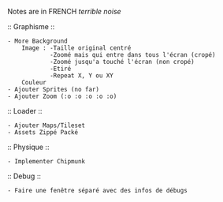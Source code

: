 ﻿Notes are in FRENCH *terrible noise*

:: Graphisme :: 

	- More Background
		Image : -Taille original centré
				-Zoomé mais qui entre dans tous l'écran (cropé)
				-Zoomé jusqu'a touché l'écran (non cropé)
				-Etiré
				-Repeat X, Y ou XY
		Couleur
	- Ajouter Sprites (no far)
	- Ajouter Zoom (:o :o :o :o :o)

:: Loader :: 

	- Ajouter Maps/Tileset
	- Assets Zippé Packé

:: Physique :: 

	- Implementer Chipmunk

:: Debug :: 

	- Faire une fenêtre séparé avec des infos de débugs